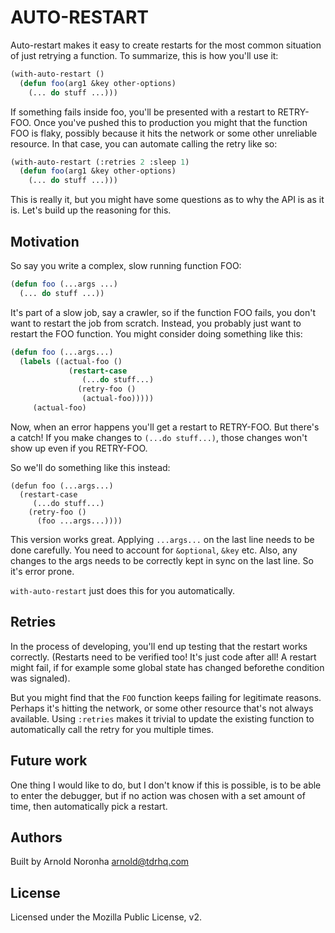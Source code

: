 # AUTO-RESTART

Auto-restart makes it easy to create restarts for the most common
situation of just retrying a function. To summarize, this is how
you'll use it:

```lisp
(with-auto-restart ()
  (defun foo(arg1 &key other-options)
    (... do stuff ...)))
```

If something fails inside foo, you'll be presented with a restart to
RETRY-FOO. Once you've pushed this to production you might that the
function FOO is flaky, possibly because it hits the network or some
other unreliable resource. In that case, you can automate calling the
retry like so:

```lisp
(with-auto-restart (:retries 2 :sleep 1)
  (defun foo(arg1 &key other-options)
    (... do stuff ...)))
```

This is really it, but you might have some questions as to why the API
is as it is. Let's build up the reasoning for this.

## Motivation

So say you write a complex, slow running function FOO:

```lisp
(defun foo (...args ...)
  (... do stuff ...))
```

It's part of a slow job, say a crawler, so if the function FOO fails,
you don't want to restart the job from scratch. Instead, you probably
just want to restart the FOO function. You might consider doing
something like this:

```lisp
(defun foo (...args...)
  (labels ((actual-foo ()
             (restart-case
                (...do stuff...)
               (retry-foo ()
                (actual-foo)))))
     (actual-foo)
```

Now, when an error happens you'll get a restart to RETRY-FOO. But
there's a catch! If you make changes to `(...do stuff...)`, those
changes won't show up even if you RETRY-FOO.

So we'll do something like this instead:
```
(defun foo (...args...)
  (restart-case
     (...do stuff...)
    (retry-foo ()
      (foo ...args...))))
```

This version works great. Applying `...args...` on the last line needs
to be done carefully. You need to account for `&optional`, `&key`
etc. Also, any changes to the args needs to be correctly kept in sync
on the last line. So it's error prone.

`with-auto-restart` just does this for you automatically.

## Retries

In the process of developing, you'll end up testing that the restart
works correctly. (Restarts need to be verified too! It's just code
after all! A restart might fail, if for example some global state has
changed beforethe  condition was signaled).

But you might find that the `FOO` function keeps failing for
legitimate reasons. Perhaps it's hitting the network, or some other
resource that's not always available. Using `:retries` makes it
trivial to update the existing function to automatically call the
retry for you multiple times.

## Future work

One thing I would like to do, but I don't know if this is possible, is
to be able to enter the debugger, but if no action was chosen with a
set amount of time, then automatically pick a restart.


## Authors

Built by Arnold Noronha <arnold@tdrhq.com>

## License

Licensed under the Mozilla Public License, v2.
